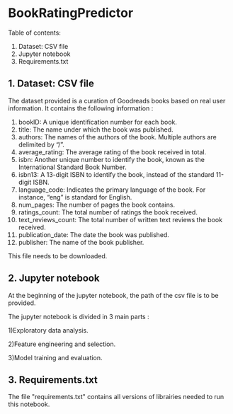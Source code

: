 # BookRatingPredictor
Table of contents:

   1. Dataset: CSV file
   2. Jupyter notebook
   3. Requirements.txt
   
## 1. Dataset: CSV file


The dataset provided is a curation of Goodreads books based on real user information.
It contains the following information :
 
1) bookID: A unique identification number for each book.
2) title: The name under which the book was published.
3) authors: The names of the authors of the book. Multiple authors are delimited by
“/”.
4) average_rating: The average rating of the book received in total.
5) isbn: Another unique number to identify the book, known as the International
Standard Book Number.
6) isbn13: A 13-digit ISBN to identify the book, instead of the standard 11-digit ISBN.
7) language_code: Indicates the primary language of the book. For instance, “eng” is
standard for English.
8) num_pages: The number of pages the book contains.
9) ratings_count: The total number of ratings the book received.
10) text_reviews_count: The total number of written text reviews the book received.
11) publication_date: The date the book was published.
12) publisher: The name of the book publisher.

This file needs to be downloaded.


## 2. Jupyter notebook

At the beginning of the jupyter notebook, the path of the csv file is to be provided.

The jupyter notebook is divided in 3 main parts : 

1)Exploratory data analysis.

2)Feature engineering and selection.

3)Model training and evaluation.

## 3. Requirements.txt

The file "requirements.txt" contains all versions of librairies needed to 
run this notebook.
